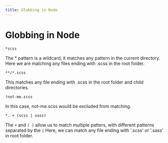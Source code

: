 ```yaml
---
title: Globbing in Node
---
```


# Globbing in Node

    *scss
The * pattern is a wildcard, it matches any pattern in the current directory.
Here we are matching any files ending with .scss in the root folder.


    **/*.scss
This matches any file ending with .scss in the root folder and child directories.


    !not-me.scss
In this case, not-me.scss would be excluded from matching.

    *. + (scss | sass)
The `+` and `( )` allow us to match multiple patters, with different patterns separated by the `|` 
Here, we can match any file ending with '.scss' or '.sass' in root folder.